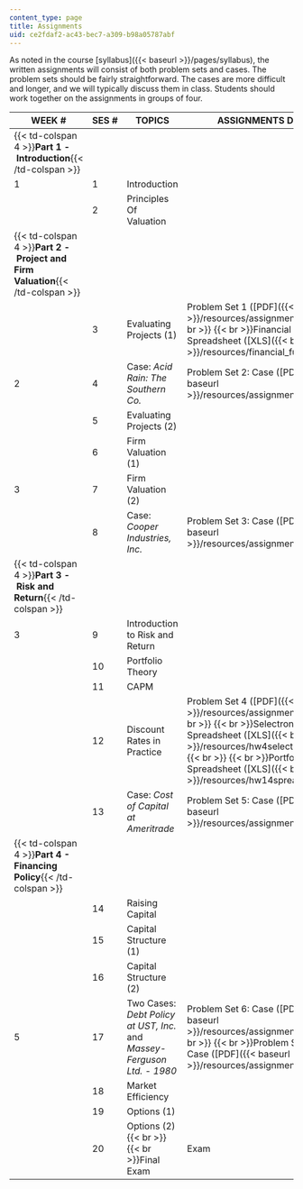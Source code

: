 ```yaml
---
content_type: page
title: Assignments
uid: ce2fdaf2-ac43-bec7-a309-b98a05787abf
---
```


As noted in the course [syllabus]({{< baseurl >}}/pages/syllabus), the written assignments will consist of both problem sets and cases. The problem sets should be fairly straightforward. The cases are more difficult and longer, and we will typically discuss them in class. Students should work together on the assignments in groups of four.

| WEEK # | SES # | TOPICS | ASSIGNMENTS DUE |
| --- | --- | --- | --- |
| {{< td-colspan 4 >}}**Part 1 - Introduction**{{< /td-colspan >}} ||||
| 1 | 1 | Introduction | &nbsp; |
| &nbsp; | 2 | Principles Of Valuation | &nbsp; |
| {{< td-colspan 4 >}}**Part 2 - Project and Firm Valuation**{{< /td-colspan >}} ||||
| &nbsp; | 3 | Evaluating Projects (1) | Problem Set 1 ([PDF]({{< baseurl >}}/resources/assignment1))  {{< br >}}  {{< br >}}Financial Functions Spreadsheet ([XLS]({{< baseurl >}}/resources/financial_functions)) |
| 2 | 4 | Case: _Acid Rain: The Southern Co._ | Problem Set 2: Case ([PDF]({{< baseurl >}}/resources/assignment2)) |
| &nbsp; | 5 | Evaluating Projects (2) | &nbsp; |
| &nbsp; | 6 | Firm Valuation (1) | &nbsp; |
| 3 | 7 | Firm Valuation (2) | &nbsp; |
| &nbsp; | 8 | Case: _Cooper Industries, Inc._ | Problem Set 3: Case ([PDF]({{< baseurl >}}/resources/assignment3)) |
| {{< td-colspan 4 >}}**Part 3 - Risk and Return**{{< /td-colspan >}} ||||
| 3 | 9 | Introduction to Risk and Return | &nbsp; |
| &nbsp; | 10 | Portfolio Theory | &nbsp; |
| &nbsp; | 11 | CAPM | &nbsp; |
| &nbsp; | 12 | Discount Rates in Practice | Problem Set 4 ([PDF]({{< baseurl >}}/resources/assignment4))  {{< br >}}  {{< br >}}Selectronics Spreadsheet ([XLS]({{< baseurl >}}/resources/hw4selectronics))  {{< br >}}  {{< br >}}Portfolio Spreadsheet ([XLS]({{< baseurl >}}/resources/hw14spreadsheet)) |
| &nbsp; | 13 | Case: _Cost of Capital at Ameritrade_ | Problem Set 5: Case ([PDF]({{< baseurl >}}/resources/assignment5)) |
| {{< td-colspan 4 >}}**Part 4 - Financing Policy**{{< /td-colspan >}} ||||
| &nbsp; | 14 | Raising Capital | &nbsp; |
| &nbsp; | 15 | Capital Structure (1) | &nbsp; |
| &nbsp; | 16 | Capital Structure (2) | &nbsp; |
| 5 | 17 | Two Cases: _Debt Policy at UST, Inc._ and _Massey-Ferguson Ltd. - 1980_ | Problem Set 6: Case ([PDF]({{< baseurl >}}/resources/assignment6))  {{< br >}}  {{< br >}}Problem Set 7: Case ([PDF]({{< baseurl >}}/resources/assignment7)) |
| &nbsp; | 18 | Market Efficiency | &nbsp; |
| &nbsp; | 19 | Options (1) | &nbsp; |
| &nbsp; | 20 | Options (2)  {{< br >}}  {{< br >}}Final Exam | Exam